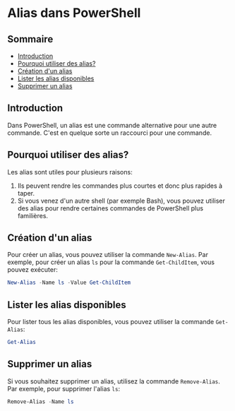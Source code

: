 # Alias dans PowerShell

## Sommaire

- [Introduction](#introduction)
- [Pourquoi utiliser des alias?](#pourquoi-utiliser-des-alias)
- [Création d'un alias](#création-dun-alias)
- [Lister les alias disponibles](#lister-les-alias-disponibles)
- [Supprimer un alias](#supprimer-un-alias)

## Introduction

Dans PowerShell, un alias est une commande alternative pour une autre commande. C'est en quelque sorte un raccourci pour une commande.

## Pourquoi utiliser des alias?

Les alias sont utiles pour plusieurs raisons:

1. Ils peuvent rendre les commandes plus courtes et donc plus rapides à taper.
2. Si vous venez d'un autre shell (par exemple Bash), vous pouvez utiliser des alias pour rendre certaines commandes de PowerShell plus familières.

## Création d'un alias

Pour créer un alias, vous pouvez utiliser la commande `New-Alias`. Par exemple, pour créer un alias `ls` pour la commande `Get-ChildItem`, vous pouvez exécuter:

```powershell
New-Alias -Name ls -Value Get-ChildItem
```

## Lister les alias disponibles

Pour lister tous les alias disponibles, vous pouvez utiliser la commande `Get-Alias`:

```powershell
Get-Alias
```

## Supprimer un alias

Si vous souhaitez supprimer un alias, utilisez la commande `Remove-Alias`. Par exemple, pour supprimer l'alias `ls`:

```powershell
Remove-Alias -Name ls
```
